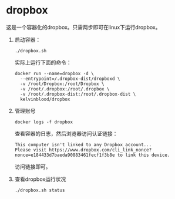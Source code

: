 # dropbox
这是一个容器化的dropbox。只需两步即可在linux下运行dropbox。

1. 启动容器：

   ```
   ./dropbox.sh
   ```

   实际上运行下面的命令：

   ```
   docker run --name=dropbox -d \
     --entrypoint=/.dropbox-dist/dropboxd \
     -v /root/Dropbox:/root/Dropbox \
     -v /root/.dropbox:/root/.dropbox \
     -v /root/.dropbox-dist:/root/.dropbox-dist \
     kelvinblood/dropbox
   ```

2. 管理账号

   ```
   docker logs -f dropbox
   ```

   查看容器的日志，然后浏览器访问认证链接：

   ```
   This computer isn't linked to any Dropbox account...
   Please visit https://www.dropbox.com/cli_link_nonce?nonce=e184433d7baeda90883461fecf1f3b8e to link this device.
   ```

   访问链接即可。

3. 查看dropbox运行状况

   ```
   ./dropbox.sh status
   ```

   ​